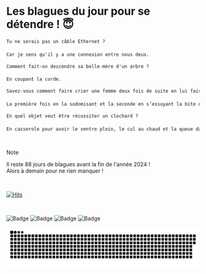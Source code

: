 
<h1>Les blagues du jour pour se détendre ! 😇</h1>

```diff
Tu ne serais pas un câble Ethernet ?

Car je sens qu'il y a une connexion entre nous deux.
```

```diff
Comment fait-on descendre sa belle-mère d'un arbre ?

En coupant la corde.
```

```diff
Savez-vous comment faire crier une femme deux fois de suite en lui faisant l’amour ?

La première fois en la sodomisant et la seconde en s’essuyant la bite dans le rideau !
```

```diff
En quel objet veut être récussiter un clochard ?

En casserole pour avoir le ventre plein, le cul au chaud et la queue dans les mains d’une femme.
```

<br/>

> [!NOTE]
> Il reste 88 jours de blagues avant la fin de l'année 2024 ! <br/>
> Alors à demain pour ne rien manquer !

<br/>


[![Hits](https://hits.seeyoufarm.com/api/count/incr/badge.svg?url=https%3A%2F%2Fgithub.com%2FClems02%2Fhit-counter&count_bg=%23003E80&title_bg=%235C9FE1&icon=powershell.svg&icon_color=%23FFFFFF&title=Visite&edge_flat=false)](https://hits.seeyoufarm.com)


<br/>


![Badge](https://img.shields.io/badge/Last%20updated%20on-white?style=for-the-badge&logo=clockify)   ![Badge](https://img.shields.io/badge/05/10-white?style=for-the-badge) ![Badge](https://img.shields.io/badge/at-white?style=for-the-badge) ![Badge](https://img.shields.io/badge/02:59-white?style=for-the-badge)


<p align="center">
 <img width="1000" src="assets/github-snake.svg" alt="snake"/>
</p>

